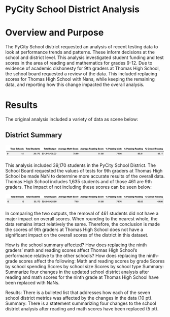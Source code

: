 # PyCity School District Analysis

# Overview and Purpose
The PyCity School district requested an analysis of recent testing data to look at performance trends and patterns. These inform decisions at the school and district level. This analysis investigated student funding and test scores in the area of reading and mathematics for grades 9-12. Due to evidence of academic dishonesty for 9th graders at Thomas High School, the school board requested a review of the data. This included replacing scores for Thomas High School with Nans, while keeping the remaining data, and reporting how this change impacted the overall analysis. 

# Results
The original analysis included a variety of data as scene below:

## District Summary ##
<p align="center">
<img src="https://github.com/teachjanderson/School_District_Analysis/blob/main/images/A_District%20Summary.png" />
  
This analysis included 39,170 students in the PyCity School District. The School Board requested the values of tests for 9th graders at Thomas High School be made NaN to determine more accurate results of the overall data. Thomas High School includes 1,635 students and of those 461 are 9th graders. The impact of not including these scores can be seen below:

<p align="center">
<img src="https://github.com/teachjanderson/School_District_Analysis/blob/main/images/B_DistrictSummary.png" />

In comparing the two outputs, the removal of 461 students did not have a major impact on overall scores. When rounding to the nearest whole, the data remains intact relatively the same. Therefore, the conclusion is made the scores of 9th graders at Thomas High School does not have a significant impact on the overall scores of the district in this dataset. 
  

How is the school summary affected?
How does replacing the ninth graders’ math and reading scores affect Thomas High School’s performance relative to the other schools?
How does replacing the ninth-grade scores affect the following:
Math and reading scores by grade
Scores by school spending
Scores by school size
Scores by school type
Summary: Summarize four changes in the updated school district analysis after reading and math scores for the ninth grade at Thomas High School have been replaced with NaNs.

Results: There is a bulleted list that addresses how each of the seven school district metrics was affected by the changes in the data (10 pt).
Summary: There is a statement summarizing four changes to the school district analysis after reading and math scores have been replaced (5 pt).
